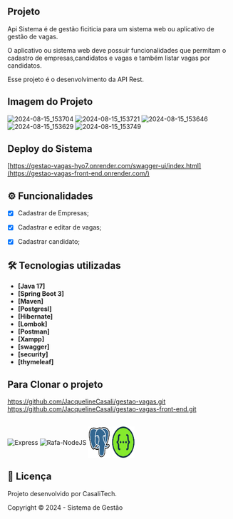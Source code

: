 ## Projeto
Api Sistema é de gestão  ficiticia para um sistema web ou aplicativo de gestão de vagas.

O aplicativo ou sistema web deve possuir funcionalidades que permitam o cadastro de empresas,candidatos e vagas  e também listar vagas por candidatos.

Esse projeto é o desenvolvimento da API Rest.

## Imagem do Projeto

![2024-08-15_153704](https://github.com/user-attachments/assets/c4829a4b-cc2e-48af-99a8-52f4fcff10fa)
![2024-08-15_153721](https://github.com/user-attachments/assets/9048b0c1-dcc1-422c-8ac4-9248b2e5295b)
![2024-08-15_153646](https://github.com/user-attachments/assets/aac19d24-c60d-42d3-9b36-7f85a79b912a)
![2024-08-15_153629](https://github.com/user-attachments/assets/d7c9ed08-b238-46b6-8539-53d94641ddcc)
![2024-08-15_153749](https://github.com/user-attachments/assets/7554e786-4a98-4ce2-96aa-dc055b4cb4a0)



## Deploy do Sistema 

[https://gestao-vagas-hyo7.onrender.com/swagger-ui/index.html](https://gestao-vagas-front-end.onrender.com/)

## ⚙️ Funcionalidades

- [x] Cadastrar de Empresas;
- [x] Cadastrar e editar de vagas;
- [x] Cadastrar candidato;



## 🛠 Tecnologias utilizadas

- **[Java 17]**
- **[Spring Boot 3]**
- **[Maven]**
- **[Postgresl]**
- **[Hibernate]**
- **[Lombok]**
- **[Postman]**
- **[Xampp]**
- **[swagger]**
- **[security]**
- **[thymeleaf]**

## Para Clonar o projeto
https://github.com/JacquelineCasali/gestao-vagas.git
https://github.com/JacquelineCasali/gestao-vagas-front-end.git



<br>


<div style="display: inline-block" align="left">
 <img align="center" alt="Express" height="70" width="50" src="https://cdn.jsdelivr.net/gh/devicons/devicon/icons/java/java-original.svg">

 <img align="center" alt="Rafa-NodeJS" height="50" width="60"  src="https://img.icons8.com/?size=100&id=90519&format=png&color=000000"/>
<img align="center" alt="Rafa-NodeJS" height="70" width="50" src="https://raw.githubusercontent.com/devicons/devicon/master/icons/postgresql/postgresql-original.svg">

<img align="center" alt="" height="70" width="50" src="https://raw.githubusercontent.com/devicons/devicon/master/icons/swagger/swagger-original.svg">



</div>


## 📝 Licença

Projeto desenvolvido por CasaliTech.

Copyright ©️ 2024 - Sistema de Gestão
